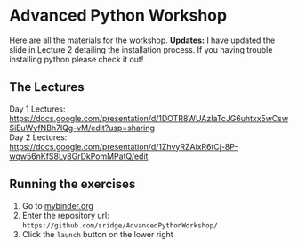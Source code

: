 # Advanced Python Workshop

Here are all the materials for the workshop. 
**Updates:**
I have updated the slide in Lecture 2 detailing the installation process. If you having trouble installing python please check it out!

## The Lectures
Day 1 Lectures: <br>
https://docs.google.com/presentation/d/1DOTR8WUAzIaTcJG6uhtxx5wCswSiEuWyfNBh7lQg-vM/edit?usp=sharing <br>
Day 2 Lectures: <br>
https://docs.google.com/presentation/d/1ZhvyRZAixR6tCj-8P-wqw56nKfS8Ly8GrDkPomMPatQ/edit

## Running the exercises

1. Go to [mybinder.org](http://www.mybinder.org)
2. Enter the repository url: ```https://github.com/sridge/AdvancedPythonWorkshop/```
3. Click the ```launch``` button on the lower right
